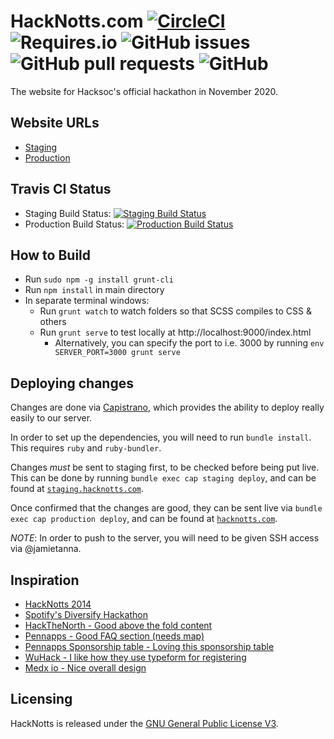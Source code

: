 # HackNotts.com [![CircleCI](https://img.shields.io/circleci/project/github/HackSocNotts/hacknotts.com/master.svg?style=flat-square)](hackscocnotts.co.uk) ![Requires.io](https://img.shields.io/requires/github/HackSocNotts/hacknotts.com.svg?style=flat-square)  ![GitHub issues](https://img.shields.io/github/issues/hacksocnotts/hacknotts.com.svg?style=flat-square) ![GitHub pull requests](https://img.shields.io/github/issues-pr/hacksocnotts/hacknotts.com.svg?style=flat-square) ![GitHub](https://img.shields.io/github/license/hacksocnotts/hacknotts.com.svg?style=flat-square)

The website for Hacksoc's official hackathon in November 2020.

## Website URLs

- [Staging](http://staging.hacknotts.com)
- [Production](http://hacknotts.com)


## Travis CI Status

- Staging Build Status: [![Staging Build Status](https://magnum.travis-ci.com/jamietanna/hacknotts.com.svg?token=quY7a4xnvykmQZx9AwhA&branch=master)](https://magnum.travis-ci.com/jamietanna/hacknotts.com)
- Production Build Status: [![Production Build Status](https://magnum.travis-ci.com/jamietanna/hacknotts.com.svg?token=quY7a4xnvykmQZx9AwhA&branch=prod)](https://magnum.travis-ci.com/jamietanna/hacknotts.com)


## How to Build

- Run `sudo npm -g install grunt-cli`
- Run `npm install` in main directory
- In separate terminal windows:
  - Run `grunt watch` to watch folders so that SCSS compiles to CSS & others
  - Run `grunt serve` to test locally at http://localhost:9000/index.html
    - Alternatively, you can specify the port to i.e. 3000 by running `env SERVER_PORT=3000 grunt serve`

## Deploying changes

Changes are done via [Capistrano](http://capistranorb.com), which provides the ability to deploy really easily to our server.

In order to set up the dependencies, you will need to run `bundle install`. This requires `ruby` and `ruby-bundler`.

Changes *must* be sent to staging first, to be checked before being put live. This can be done by running `bundle exec cap staging deploy`, and can be found at [`staging.hacknotts.com`](staging.hacknotts.com).

Once confirmed that the changes are good, they can be sent live via `bundle exec cap production deploy`, and can be found at [`hacknotts.com`](hacknotts.com).

*NOTE*: In order to push to the server, you will need to be given SSH access via @jamietanna.


## Inspiration

- [HackNotts 2014](https://github.com/tfogo/hacknotts-for-luke)
- [Spotify's Diversify Hackathon](http://diversify.confetti.events/)
- [HackTheNorth - Good above the fold content](http://hackthenorth.com/)
- [Pennapps - Good FAQ section (needs map)](http://2015f.pennapps.com/)
- [Pennapps Sponsorship table - Loving this sponsorship table](http://2015f.pennapps.com/files/pennapps_sponsor_general_f15.pdf)
- [WuHack - I like how they use typeform for registering](http://wuhack.com/register.html)
- [Medx io - Nice overall design](http://www.medx.io/)

## Licensing

HackNotts is released under the [GNU General Public License V3](LICENSE.md).
